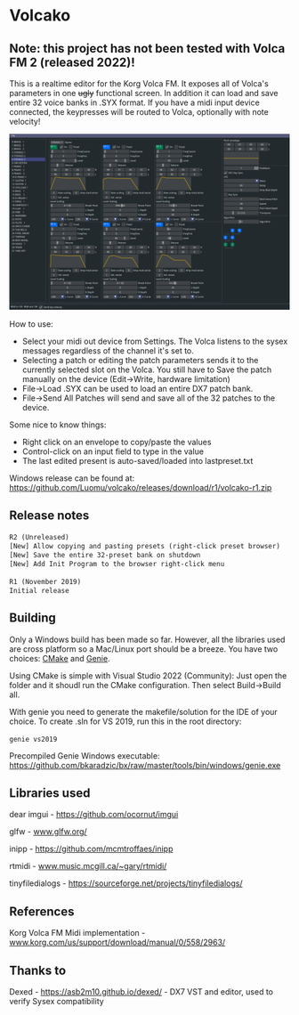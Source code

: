 # Volcako

## Note: this project has not been tested with Volca FM 2 (released 2022)!

This is a realtime editor for the Korg Volca FM. It exposes all of Volca's parameters in one ~~ugly~~ functional screen. In addition it can load and save entire 32 voice banks in .SYX format. If you have a midi input device connected, the keypresses will be routed to Volca, optionally with note velocity!

![Screenshot](docs/screenshot.png)

How to use:
- Select your midi out device from Settings. The Volca listens to the sysex messages regardless of the channel it's set to.
- Selecting a patch or editing the patch parameters sends it to the currently selected slot on the Volca. You still have to Save the patch manually on the device (Edit->Write, hardware limitation)
- File->Load .SYX can be used to load an entire DX7 patch bank.
- File->Send All Patches will send and save all of the 32 patches to the device.

Some nice to know things:
- Right click on an envelope to copy/paste the values
- Control-click on an input field to type in the value
- The last edited present is auto-saved/loaded into lastpreset.txt

Windows release can be found at: https://github.com/Luomu/volcako/releases/download/r1/volcako-r1.zip

## Release notes

```
R2 (Unreleased)
[New] Allow copying and pasting presets (right-click preset browser)
[New] Save the entire 32-preset bank on shutdown
[New] Add Init Program to the browser right-click menu

R1 (November 2019)
Initial release
```

## Building

Only a Windows build has been made so far. However, all the libraries used are cross platform so a Mac/Linux port should be a breeze. You have two choices: [CMake](https://cmake.org/) and [Genie](https://github.com/bkaradzic/genie).

Using CMake is simple with Visual Studio 2022 (Community): Just open the folder and it shoudl run the CMake configuration. Then select Build->Build all.

With genie you need to generate the makefile/solution for the IDE of your choice. To create .sln for VS 2019, run this in the root directory:

```genie vs2019```

Precompiled Genie Windows executable: https://github.com/bkaradzic/bx/raw/master/tools/bin/windows/genie.exe

## Libraries used
dear imgui - https://github.com/ocornut/imgui

glfw - www.glfw.org/

inipp - https://github.com/mcmtroffaes/inipp

rtmidi - www.music.mcgill.ca/~gary/rtmidi/

tinyfiledialogs - https://sourceforge.net/projects/tinyfiledialogs/

## References
Korg Volca FM Midi implementation - www.korg.com/us/support/download/manual/0/558/2963/

## Thanks to
Dexed - https://asb2m10.github.io/dexed/ - DX7 VST and editor, used to verify Sysex compatibility
